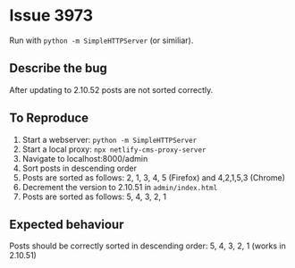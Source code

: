 # Issue 3973

Run with `python -m SimpleHTTPServer` (or similiar).

## Describe the bug

After updating to 2.10.52 posts are not sorted correctly. 

## To Reproduce

1. Start a webserver: `python -m SimpleHTTPServer`
2. Start a local proxy: `npx netlify-cms-proxy-server`
3. Navigate to localhost:8000/admin
4. Sort posts in descending order
5. Posts are sorted as follows: 2, 1, 3, 4, 5 (Firefox) and 4,2,1,5,3 (Chrome)
6. Decrement the version to 2.10.51 in `admin/index.html`
7. Posts are sorted as follows: 5, 4, 3, 2, 1

## Expected behaviour

Posts should be correctly sorted in descending order: 5, 4, 3, 2, 1 (works in 2.10.51)
